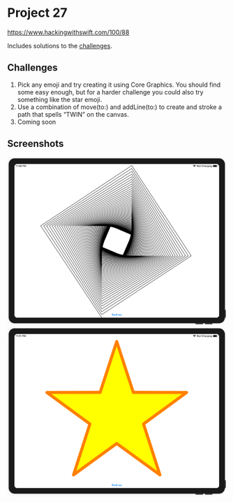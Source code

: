 # Project 27

https://www.hackingwithswift.com/100/88

Includes solutions to the [challenges](https://www.hackingwithswift.com/read/27/7/wrap-up).

## Challenges

1. Pick any emoji and try creating it using Core Graphics. You should find some easy enough, but for a harder challenge you could also try something like the star emoji.
2. Use a combination of move(to:) and addLine(to:) to create and stroke a path that spells “TWIN” on the canvas.
3. Coming soon

## Screenshots

![screenshot1](screenshots/screen01.png)
![screenshot2](screenshots/screen02.png)
